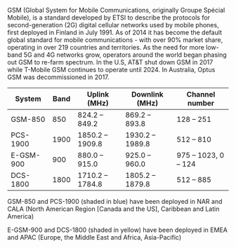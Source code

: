 GSM (Global System for Mobile Communications, originally Groupe Spécial Mobile), is a standard developed by ETSI to describe the protocols for second-generation (2G) digital cellular networks used by mobile phones, first deployed in Finland in July 1991. As of 2014 it has become the default global standard for mobile communications - with over 90% market share, operating in over 219 countries and territories. As the need for more low-band 5G and 4G networks grow, operators around the world began phasing out GSM to re-farm spectrum. In the U.S, AT&T shut down GSM in 2017 while T-Mobile GSM continues to operate until 2024. In Australia, Optus GSM was decommissioned in 2017.

| System      | Band | Uplink (MHz)         | Downlink (MHz)        | Channel number     |
|-------------|------|----------------------|-----------------------|--------------------|
| GSM-850     | 850  | 824.2 – 849.2        | 869.2 – 893.8         | 128 – 251          |
| PCS-1900    | 1900 | 1850.2 – 1909.8      | 1930.2 – 1989.8       | 512 – 810          |
| E-GSM-900   | 900  | 880.0 – 915.0        | 925.0 – 960.0         | 975 – 1023, 0 – 124|
| DCS-1800    | 1800 | 1710.2 – 1784.8      | 1805.2 – 1879.8       | 512 – 885          |

GSM-850 and PCS-1900 (shaded in blue) have been deployed in NAR and CALA (North American Region [Canada and the US], Caribbean and Latin America)

E-GSM-900 and DCS-1800 (shaded in yellow) have been deployed in EMEA and APAC (Europe, the Middle East and Africa, Asia-Pacific)